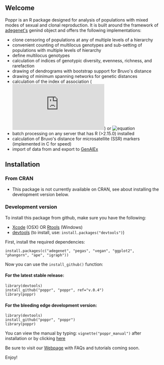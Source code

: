 ## Welcome

Poppr is an R package designed for analysis of populations with mixed modes of 
sexual and clonal reproduction. It is built around the framework of [adegenet's](http://adegenet.r-forge.r-project.org/)
genind object and offers the following implementations:

- clone censoring of populations at any of multiple levels of a hierarchy
- convenient counting of multilocus genotypes and sub-setting of populations with multiple levels of hierarchy
- define multilocus genotypes
- calculation of indices of genotypic diversity, evenness, richness, and rarefaction
- drawing of dendrograms with bootstrap support for Bruvo's distance
- drawing of minimum spanning networks for genetic distances
- calculation of the index of association (![equation](http://latex.codecogs.com/gif.latex?I_A)) or ![equation](http://latex.codecogs.com/gif.latex?\\bar{r}_d)
- batch processing on any server that has R (>2.15.0) installed
- calculation of Bruvo's distance for microsatellite (SSR) markers (implemented in C for speed)
- import of data from and export to [GenAlEx](http://biology.anu.edu.au/GenAlEx/Welcome.html "GenAlEx Homepage")

## Installation
### From CRAN

- This package is not currently available on CRAN, see about installing the development version below.

### Development version

To install this package from github, make sure you have the following:

- [Xcode](https://developer.apple.com/xcode/) (OSX)
    OR [Rtools](http://cran.r-project.org/bin/windows/Rtools/) (Windows)
- [devtools](https://github.com/hadley/devtools) (to install, use: `install.packages("devtools")`)

First, install the required dependencies:

    install.packages(c("adegenet", "pegas", "vegan", "ggplot2", "phangorn", "ape", "igraph"))

Now you can use the `install_github()` function:

#### For the latest stable release:    

    library(devtools)    
    install_github("poppr", "poppr", ref="v.0.4")    
    library(poppr)   
    
#### For the bleeding edge development version:

    library(devtools)    
    install_github("poppr", "poppr")    
    library(poppr)    

You can view the manual by typing: `vignette("poppr_manual")` after installation or by clicking [here](http://grunwaldlab.cgrb.oregonstate.edu/sites/default/files/u5/poppr_manual.pdf)

Be sure to visit our [Webpage](http://grunwaldlab.cgrb.oregonstate.edu/poppr-r-package-population-genetics) with FAQs and tutorials coming soon.
	
Enjoy!
